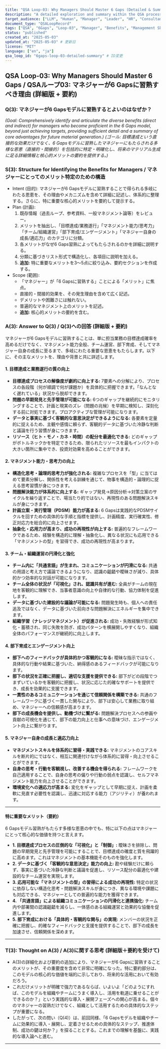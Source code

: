 ```yaml
---
title: "QSA Loop-03: Why Managers Should Master 6 Gaps (Detailed & Summary) / QSAループ03: マネジャーが6 Gapsに習熟すべき理由（詳細＋要約）"
description: "A detailed exploration and summary within the QSA process on the diverse and significant benefits for managers proficient in the 6 Gaps model, covering operational excellence, leadership, personal development, and highlighting core advantages. / 6 Gapsモデルに習熟したマネジャーが得る多様かつ重要な恩恵について詳細に探り、要約を加えたQSAプロセス3番目のループ。業務遂行、リーダーシップ、自己成長を網羅し、核心的メリットを強調。"
target_audience: ["LLM", "Human", "Manager", "Leader", "HR", "Consultant"]
document_type: "QSALoopRecord"
tags: ["QSA", "6Gaps", "Loop-03", "Manager", "Benefits", "Management Skills", "Leadership", "Team Management", "Employee Development", "Problem Solving", "Communication", "Core Value"] # タグ追加
status: "published"
created_at: "2025-05-03"
updated_at: "2025-05-03" # 更新日
license: "MIT"
language: ["en", "ja"]
qsa_loop_id: "6gaps-loop-03-detailed-summary" # ID変更
---
```


## QSA Loop-03: Why Managers Should Master 6 Gaps / QSAループ03: マネジャーが6 Gapsに習熟すべき理由 (詳細版 + 要約)

### Q(3): マネジャーが6 Gapsモデルに習熟するとよいのはなぜか？

*(Goal: Comprehensively identify and articulate the diverse benefits (direct and indirect) for managers who become proficient in the 6 Gaps model, beyond just achieving targets, providing sufficient detail and a summary of core advantages for future material generation.)*
*(ゴール: 目標達成という直接的な効果だけでなく、6 Gapsモデルに習熟したマネジャーにもたらされる多様な恩恵（直接的・間接的）を包括的に特定・明確化し、将来のマテリアル生成に足る詳細情報と核心的メリットの要約を提供する。)*

### S(3): Structure for Identifying the Benefits for Managers / マネジャーにとってのメリット特定のための構造

- Intent (目的): マネジャーが6 Gapsモデルに習熟することで得られる多岐にわたる恩恵を、その理由やメカニズムを含めて詳細に記述し、体系的に整理する。さらに、特に重要な核心的メリットを要約して提示する。
- Plan (計画):
  1. 既存情報（過去ループ、参考資料、一般マネジメント論等）をレビュー。
  2. メリットを抽出し、「目標達成/業務遂行」「マネジメント能力/思考力」「チーム/組織運営」「部下育成/エンゲージメント」「マネジャー自身の成長/適応力」のカテゴリに分類。
  3. 各メリットがなぜ6 Gaps習熟によってもたらされるのかを詳細に説明する。
  4. 分類に基づきリスト形式で構造化し、各項目に説明を加える。
  5. **追加:** 特に重要なメリットを3〜5点に絞り込み、要約セクションを作成する。
- Scope (範囲):
  - 「マネジャー」が「6 Gapsに習熟する」ことによる「メリット」に焦点。
  - 直接的・間接的効果を、その発生理由を含めて広く記述。
  - デメリットや困難さには触れない。
  - 普遍的なマネジメント上のメリットを記述。
  - **追加:** 核心的メリットの要約を含む。

### A(3): Answer to Q(3) / Q(3)への回答 (詳細版 + 要約)

マネジャーが6 Gapsモデルに習熟することは、単に担当業務の目標達成確率を高めるだけでなく、マネジメント能力全般、チーム運営、部下育成、そしてマネジャー自身の成長に至るまで、多岐にわたる重要な恩恵をもたらします。以下に、その主なメリットを、理由や背景と共に詳述します。

#### 1. 目標達成と業務遂行の質の向上
- **目標達成プロセスの解像度が劇的に向上する:** 7要素への分解により、プロセスの各段階（何が順調で何が課題か）を具体的に把握できます。「なんとなく遅れている」状況から脱却できます。
- **問題の早期発見と先手管理が可能になる:** 6つのギャップを継続的にモニタリングすることで、計画と現実のズレ（問題の兆候）を早期に検知し、深刻化する前に対処できます。プロアクティブな管理が可能になります。
- **データと事実に基づく客観的な意思決定ができるようになる:** 各要素を定量的に捉えるため、主観や感情に頼らず、客観的データに基づいた冷静な判断と議論を行う習慣が身につきます。
- **リソース（ヒト・モノ・カネ・時間）の配分を最適化できる:** どのギャップがボトルネックかを特定できるため、限られたリソースを最もインパクトの大きい箇所に集中でき、投資対効果を高めることができます。

#### 2. マネジメント能力・思考力の向上
- **構造化思考・論理的思考力が強化される:** 複雑なプロセスを「型」に当てはめて要素分解し、関係性を考える訓練を通じて、物事を構造的・論理的に捉える思考習慣が身につきます。
- **問題解決能力が体系的に向上する:** ギャップ発見→原因分析→対策立案のサイクルを繰り返すことで、場当たり的ではない、再現性のある問題解決スキルが身につきます。
- **計画立案・実行管理（PDSM）能力が高まる:** 6 Gapsは実践的なPDSMサイクルを回すための具体的な手順と指標を提供し、計画精度、実行確実性、修正対応力を総合的に向上させます。
- **抽象化・応用力が高まり、成功の再現性が向上する:** 普遍的なフレームワークであるため、経験を構造的に理解・抽象化し、異なる状況にも応用できる「マネジメントの型」を習得でき、成功の再現性が高まります。

#### 3. チーム・組織運営の円滑化と強化
- **チーム内に「共通言語」が生まれ、コミュニケーションが円滑になる:** 共通の用語と考え方で議論できるようになり、認識の齟齬や曖昧さが減り、具体的かつ効率的な対話が可能になります。
- **チーム全体の状況が「可視化」され、認識共有が進む:** 全員がチームの現在地を客観的に理解でき、当事者意識の向上や自律的な行動、協力体制を促進します。
- **データに基づいた建設的な議論が可能になる:** 問題発生時も、個人への責任追及ではなく、データに基づいた前向きな問題解決にエネルギーを集中できます。
- **組織学習（ナレッジマネジメント）が促進される:** 成功・失敗経験が形式知化・蓄積され、同じ失敗を防ぎ、成功パターンを横展開しやすくなり、組織全体のパフォーマンスが継続的に向上します。

#### 4. 部下育成とエンゲージメント向上
- **部下へのフィードバックが具体的かつ客観的になる:** 曖昧な指示ではなく、具体的な行動や結果に基づいた、納得感のあるフィードバックが可能になります。
- **部下の状況を正確に把握し、適切な支援を提供できる:** 部下がどの段階でつまずいているかを客観的に把握し、状況に応じた的確なサポートを提供でき、成長を効果的に支援できます。
- **一貫性のあるコミュニケーションを通じて信頼関係を構築できる:** 共通のフレームワークに基づく一貫した関与により、部下は安心して業務に取り組め、マネジャーへの信頼感が高まります。
- **部下の成長機会を提供し、動機づけに繋がる:** 問題解決プロセスへの参画や貢献の可視化を通じて、部下の能力向上と仕事への意味づけ、エンゲージメント向上に繋がります。

#### 5. マネジャー自身の成長と適応力向上
- **マネジメントスキルを体系的に習得・実践できる:** マネジメントのコアスキルを断片的にではなく、相互に関連付けながら体系的に習得・向上させることができます。
- **自身の思考・行動を客観視し、改善する機会を得られる:** フレームワークを自己適用することで、自身の思考の偏りや行動の弱点を認識し、セルフマネジメント能力を向上させることができます。
- **環境変化への適応力が高まる:** 変化をギャップとして早期に捉え、計画を柔軟に見直す必要性を認識し、迅速に対応する能力（アジリティ）が養われます。

---

#### 特に重要なメリット（要約）

6 Gapsモデル習熟がもたらす多様な恩恵の中でも、特に以下の点はマネジャーにとって核心的な価値を持つと言えます。

- **1. 目標達成プロセスの圧倒的な「可視化」と「制御」:** 曖昧さを排除し、問題の早期発見と先手管理を可能にすることで、目標達成の確度と質を飛躍的に高めます。これはマネジメントの基本機能そのものを強化します。
- **2. データに基づく「客観的な意思決定」能力の向上:** 勘や経験だけに頼らず、事実に基づいた冷静な判断と議論を促進し、リソース配分の最適化や建設的なチーム運営を実現します。
- **3. 応用可能な「マネジメントの型」の習得による成功の再現性:** 特定の状況に依存しない構造化思考・問題解決スキルが身につき、異なる環境や課題にも対応できる、マネジャーとしての普遍的な能力を獲得できます。
- **4. 「共通言語」による組織コミュニケーションの円滑化と連携強化:** チーム内や部署間の認識齟齬を減らし、一体感のある組織運営と効果的な協働を促進します。
- **5. 部下育成における「具体的・客観的な関与」の実現:** メンバーの状況を正確に把握し、的確なフィードバックと支援を提供することで、部下の成長を加速させ、信頼関係を深めます。

---

### T(3): Thought on A(3) / A(3)に関する思考 (詳細版＋要約を受けて)

- A(3)の詳細化および要約の追加により、マネジャーが6 Gapsに習熟することのメリットが、その重要度を含めて非常に明確になった。特に要約部分は、このモデルの核心的な価値を端的に示しており、将来的な活用において有効だろう。
- これだけメリットが明確で強力であるならば、いよいよ「どのようにすれば、このモデルを組織やチームにうまく導入し、活用を軌道に乗せることができるのか？」という実践的な導入・展開フェーズへの関心が高まる。個々のマネジャーの習熟だけでなく、組織として活用するための具体的なステップが重要になる。
- したがって、次の問い（Q(4)）は、前回同様、「6 Gapsモデルを組織やチームに効果的に導入・展開し、定着させるための具体的なステップ、推進体制、成功の鍵は何か？」を探ることとする。これまでの理解を基盤に、実践的な導入論へと進む。

---